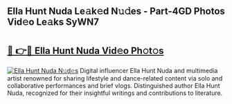 ## Ella Hunt Nuda Le𝚊k𝚎d N𝚞𝚍es - Part-4GD Photos Vid𝚎o Le𝚊ks SyWN7

# <h2><a href="http://fbc3iy5.evod.top/?m=Ella+Hunt+Nuda">🔗 👉🔴 Ella Hunt Nuda Vid𝚎o Ph𝚘t𝚘s</a></h2>

[![Ella Hunt Nuda N𝚞d𝚎s](https://i.imgur.com/8V9OHl7.gif)](http://fbc3iy5.evod.top/?m=Ella+Hunt+Nuda)
Digital influencer Ella Hunt Nuda and multimedia artist renowned for sharing lifestyle and dance-related content via solo and collaborative performances and brief vlogs. Distinguished author Ella Hunt Nuda, recognized for their insightful writings and contributions to literature. 
